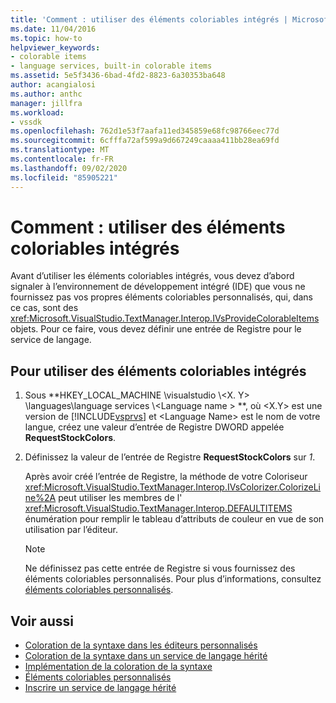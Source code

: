 ```yaml
---
title: 'Comment : utiliser des éléments coloriables intégrés | Microsoft Docs'
ms.date: 11/04/2016
ms.topic: how-to
helpviewer_keywords:
- colorable items
- language services, built-in colorable items
ms.assetid: 5e5f3436-6bad-4fd2-8823-6a30353ba648
author: acangialosi
ms.author: anthc
manager: jillfra
ms.workload:
- vssdk
ms.openlocfilehash: 762d1e53f7aafa11ed345859e68fc98766eec77d
ms.sourcegitcommit: 6cfffa72af599a9d667249caaaa411bb28ea69fd
ms.translationtype: MT
ms.contentlocale: fr-FR
ms.lasthandoff: 09/02/2020
ms.locfileid: "85905221"
---
```

# <a name="how-to-use-built-in-colorable-items"></a>Comment : utiliser des éléments coloriables intégrés
Avant d’utiliser les éléments coloriables intégrés, vous devez d’abord signaler à l’environnement de développement intégré (IDE) que vous ne fournissez pas vos propres éléments coloriables personnalisés, qui, dans ce cas, sont des <xref:Microsoft.VisualStudio.TextManager.Interop.IVsProvideColorableItems> objets. Pour ce faire, vous devez définir une entrée de Registre pour le service de langage.

## <a name="to-use-built-in-colorable-items"></a>Pour utiliser des éléments coloriables intégrés

1. Sous **HKEY_LOCAL_MACHINE \visualstudio \\<X. Y> \languages\language services \\<Language name \> **, où \<X.Y> est une version de [!INCLUDE[vsprvs](../../code-quality/includes/vsprvs_md.md)] et \<Language Name> est le nom de votre langue, créez une valeur d’entrée de Registre DWORD appelée **RequestStockColors**.

2. Définissez la valeur de l’entrée de Registre **RequestStockColors** sur *1*.

    Après avoir créé l’entrée de Registre, la méthode de votre Coloriseur <xref:Microsoft.VisualStudio.TextManager.Interop.IVsColorizer.ColorizeLine%2A> peut utiliser les membres de l' <xref:Microsoft.VisualStudio.TextManager.Interop.DEFAULTITEMS> énumération pour remplir le tableau d’attributs de couleur en vue de son utilisation par l’éditeur.

   > [!NOTE]
   > Ne définissez pas cette entrée de Registre si vous fournissez des éléments coloriables personnalisés. Pour plus d’informations, consultez [éléments coloriables personnalisés](../../extensibility/internals/custom-colorable-items.md).

## <a name="see-also"></a>Voir aussi
- [Coloration de la syntaxe dans les éditeurs personnalisés](../../extensibility/syntax-coloring-in-custom-editors.md)
- [Coloration de la syntaxe dans un service de langage hérité](../../extensibility/internals/syntax-coloring-in-a-legacy-language-service.md)
- [Implémentation de la coloration de la syntaxe](../../extensibility/internals/implementing-syntax-coloring.md)
- [Éléments coloriables personnalisés](../../extensibility/internals/custom-colorable-items.md)
- [Inscrire un service de langage hérité](../../extensibility/internals/registering-a-legacy-language-service2.md)
